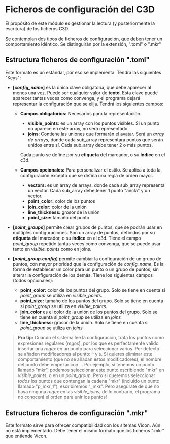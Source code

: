 # Ficheros de configuración del C3D

El propósito de este módulo es gestionar la lectura (y posteriormente la escritura) de los ficheros C3D. 

Se contemplan dos tipos de ficheros de configuración, que deben tener un comportamiento idéntico. Se distinguirán por la extensión, ".toml" o ".mkr"

## Estructura ficheros de configuración ".toml"

Este formato es un estándar, por eso se implementa. Tendrá las siguientes "Keys":

- **[*config_name*]** es la única clave obligatoria, que debe aparecer al menos una vez. Puede ser cualquier valor de **texto**. Esta clave puede aparecer tantas veces como convenga, y el programa dejará representar la configuración que se elija. Tendrá los siguientes campos:
    - **Campos obligatorios:** Necesarios para la representación. 
        - **visible_points**: es un array con los puntos visibles. Si un punto no aparece en este array, no será representado.
        - **joins**: Contiene las uniones que formarán el avatar. Será un _array de arrays_, donde cada sub\_array representará puntos que serán unidos entre sí. Cada sub\_array debe tener 2 o más puntos.  
    
        Cada punto se define por su **etiqueta** del marcador, o su **índice** en el c3d.

    - **Campos opcionales:** Para personalizar el estilo. Se aplica a toda la configuración excepto que se defina una regla de orden mayor.
        - **vectors:** es un array de arrays, donde cada sub\_array representa un vector. Cada sub\_array debe tener 1 punto "ancla" y un vector.
        - **point_color:** color de los puntos
        - **join_color:** color de la unión
        - **line_thickness:** grosor de la unión
        - **point_size:** tamaño del punto

- **[*point_groups*]** permite crear grupos de puntos, que se podrán usar en múltiples configuraciones. Son un array de puntos, definidos por su **etiqueta** del marcador, o su **índice** en el c3d. Tiene el campo *point_group* repetido tantas veces como convenga, que se puede usar tanto en *visible_points* como en joins.

- **[*point_group.config*]** permite cambiar la configuración de un grupo de puntos, con mayor prioridad que la configuración de *config_name*. Es la forma de establecer un color para un punto o un grupo de puntos, sin alterar la configuración de los demás. Tiene los siguientes campos (todos opcionales):
    - **point_color:** color de los puntos del grupo. Solo se tiene en cuenta si *point_group* se utiliza en *visible_points*.
    - **point_size:** tamaño de los puntos del grupo. Solo se tiene en cuenta si *point_group* se utiliza en *visible_points*.
    - **join_color** es el color de la unión de los puntos del grupo. Solo se tiene en cuenta si *point_group* se utiliza en *joins*
    - **line_thickness:** grosor de la unión. Solo se tiene en cuenta si *point_group* se utiliza en *joins*

>**Pro tip:** Cuando el sistema lee la configuración, trata los puntos como expresiones regulares (_regex_), por los que es perfectamente válido insertar una _regex_ en un punto para seleccionar varios. Por defecto se añaden modificadores al punto: `^` y `$`. Si quieres eliminar este comportamiento (que no se añadan estos modificadores), el nombre del punto debe empezar con `_`. Por ejemplo, si tenemos un punto llamado "mkr", podemos seleccionar este punto escribiendo "mkr" en _visible\_points_, o en un _point\_group_. Pero si queremos seleccionar _todos_ los puntos que contengan la cadena "mkr" (incluido un punto llamado "p\_mkr\_1"), escribiremos "\_mkr". Pero asegúrate de que no haya ninguna _regex_ en las _visible\_joins_, de lo contrario, el programa no conocerá el orden para unir los puntos!

## Estructura ficheros de configuración ".mkr"

Este formato sirve para ofrecer compatibilidad con los sitemas Vicon. Aún no está implementado. Debe tener el mismo formato que los ficheros ".mkr" que entiende Vicon.
